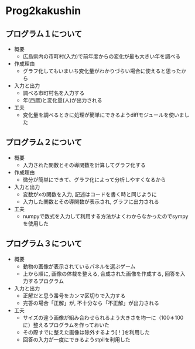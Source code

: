 # Prog2kakushin
## プログラム１について  
- 概要
  - 広島県内の市町村(入力)で前年度からの変化が最も大きい年を調べる
- 作成理由
  - グラフ化してもいまいち変化量がわかりづらい場合に使えると思ったから
- 入力と出力
  - 調べる市町村名を入力する
  - 年(西暦)と変化量(人)が出力される
- 工夫
  - 変化量を調べるときに処理が簡単にできるようdiffモジュールを使いました
## プログラム２について  
- 概要
  - 入力された関数とその導関数を計算してグラフ化する
- 作成理由
  - 微分が簡単にできて、グラフ化によって分析しやすくなるから
- 入力と出力
  - 変数がxの関数を入力, 記述はコードを書く時と同じように
  - 入力した関数とその導関数が表示され, グラフに出力される
- 工夫
  - numpyで数式を入力して利用する方法がよくわからなかったのでsympyを使用した
## プログラム３について
- 概要
  - 動物の画像が表示されているパネルを選ぶゲーム
  - 上から順に, 画像の体裁を整える, 合成された画像を作成する, 回答を入力するプログラム
- 入力と出力
  - 正解だと思う番号をカンマ区切りで入力する
  - 完答の場合「正解」が, 不十分なら「不正解」が出力される
- 工夫
  - サイズの違う画像が組み合わせられるよう大きさを均一に（100＊100に）整えるプログラムを作っておいた
  - その際すでに整えた画像は除外するよう[！]を利用した
  - 回答の入力が一度にできるようstpilを利用した
